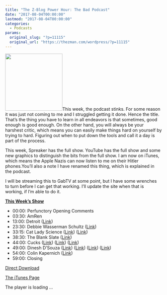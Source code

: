 ```yaml
---
title: "The Z-Blog Power Hour: The Bad Podcast"
date: "2017-08-04T00:00:00"
lastmod: "2017-08-04T00:00:00"
categories:
  - Podcasts
params:
  original_slug: "?p=11115"
  original_url: "https://thezman.com/wordpress/?p=11115"
---
```


[<img src="http://thezman.com/wordpress/wp-content/uploads/2016/11/Z.jpg"
class="alignleft wp-image-9116" decoding="async"
sizes="(max-width: 184px) 100vw, 184px"
srcset="https://thezman.com/wordpress/wp-content/uploads/2016/11/Z.jpg 500w, https://thezman.com/wordpress/wp-content/uploads/2016/11/Z-150x150.jpg 150w, https://thezman.com/wordpress/wp-content/uploads/2016/11/Z-300x300.jpg 300w, https://thezman.com/wordpress/wp-content/uploads/2016/11/Z-144x144.jpg 144w"
width="184" height="184" />](http://thezman.com/wordpress/wp-content/uploads/2016/11/Z.jpg)This
week, the podcast stinks. For some reason it was just not coming to me
and I struggled getting it done. Hence the title. That’s the thing you
have to learn in all endeavors is that sometimes, good enough is good
enough. On the other hand, you will always be your harshest critic,
which means you can easily make things hard on yourself by trying to
hard. Figuring out when to put down the tools and call it a day is part
of the process.

This week, Spreaker has the full show. YouTube has the full show and
some new graphics to distinguish the bits from the full show. I am now
on iTunes, which means the Apple Nazis can now listen to me on their
Hitler phones.You’ll also a note I have renamed this thing, which is
explained in the podcast.

I will be streaming this to GabTV at some point, but I have some
wrenches to turn before I can get that working. I’ll update the site
when that is working, if I’m able to do it.

**<u>This Week’s Show</u>**

-   00:00: Perfunctory Opening Comments
-   03:30: AmRen
-   13:00: Detroit (<a
    href="http://takimag.com/article/riot_acting_steve_sailer#axzz4okBAIBGm"
    rel="noopener" target="_blank">Link</a>)
-   23:30: Debbie Wasserman Schultz
    (<a href="http://www.nationalreview.com/node/449983/print" rel="noopener"
    target="_blank">Link</a>)
-   33:15: Cat Lady Science (<a
    href="http://journals.sagepub.com/doi/abs/10.1177/1077800417718299?journalCode=qixa"
    rel="noopener" target="_blank">Link</a>) (<a
    href="http://journals.sagepub.com/doi/abs/10.1177/1077800417718303?journalCode=qixa"
    rel="noopener" target="_blank">Link</a>)
-   38:30: The Blank Slate (<a
    href="https://amp.theguardian.com/education/2017/jul/25/no-such-thing-as-a-gifted-child-einstein-iq"
    rel="noopener" target="_blank">Link</a>)
-   44:00: Cucks (<a
    href="http://www.nationalreview.com/article/450088/jeff-sessions-affirmative-action-college-admissions-investigate-racial-discrimination"
    rel="noopener" target="_blank">Link</a>)
    (<a href="https://twitter.com/DavidAFrench/status/892854001443536897"
    rel="noopener" target="_blank">Link</a>) (<a
    href="https://pjmedia.com/trending/2017/08/01/usc-reportedly-threatens-woman-for-claiming-she-wasnt-abused/"
    rel="noopener" target="_blank">Link</a>)
-   49:00: Dinesh D’Souza
    (<a href="http://www.dineshdsouza.com/" rel="noopener"
    target="_blank">Link</a>) (<a
    href="http://www.vdare.com/letters/jared-taylor-remembers-dinesh-dsouzas-1995-smear"
    rel="noopener" target="_blank">Link</a>) (<a
    href="https://www.washingtonpost.com/archive/opinions/1995/09/24/racism-its-a-white-and-black-thing/46284ab5-417c-4c0c-83e1-029d51655d91/?utm_term=.26263b4eaf55"
    rel="noopener" target="_blank">Link</a>)
    (<a href="https://en.wikipedia.org/wiki/Samuel_T._Francis" rel="noopener"
    target="_blank">Link</a>)
-   54:00: Colin Kapernich (<a
    href="http://www.breitbart.com/video/2017/08/01/skip-bayless-white-people-deep-know-kaepernicks-protest-right/"
    rel="noopener" target="_blank">Link</a>)
-   59:00: Closing

<a
href="https://api.spreaker.com/download/episode/12506309/ep_5_full_show.mp3"
rel="noopener" target="_blank">Direct Download</a>

<a
href="https://itunes.apple.com/us/podcast/the-z-blog-power-hour/id1262799640?mt=2"
rel="noopener" target="_blank">The iTunes Page</a>

The player is loading ...

<span class="widget_spinner dark"></span>
